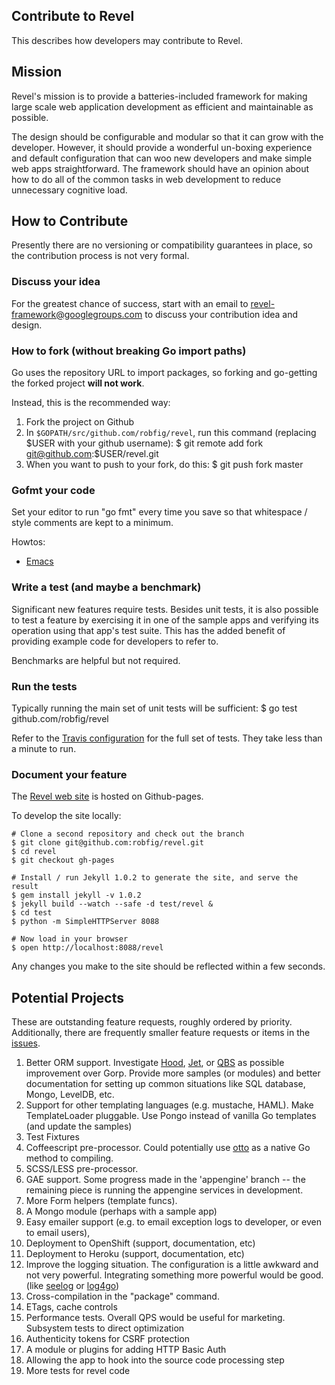 ## Contribute to Revel

This describes how developers may contribute to Revel.

## Mission

Revel's mission is to provide a batteries-included framework for making large
scale web application development as efficient and maintainable as possible.

The design should be configurable and modular so that it can grow with the
developer. However, it should provide a wonderful un-boxing experience and
default configuration that can woo new developers and make simple web apps
straightforward. The framework should have an opinion about how to do all of the
common tasks in web development to reduce unnecessary cognitive load.

## How to Contribute

Presently there are no versioning or compatibility guarantees in place, so the
contribution process is not very formal.

### Discuss your idea

For the greatest chance of success, start with an email to
[revel-framework@googlegroups.com](mailto:revel-framework@googlegroups.com) to
discuss your contribution idea and design.

### How to fork (without breaking Go import paths)

Go uses the repository URL to import packages, so forking and go-getting the
forked project **will not work**.

Instead, this is the recommended way:

1. Fork the project on Github
2. In `$GOPATH/src/github.com/robfig/revel`, run this command (replacing $USER with
   your github username):
	$ git remote add fork git@github.com:$USER/revel.git
3. When you want to push to your fork, do this:
	$ git push fork master

### Gofmt your code

Set your editor to run "go fmt" every time you save so that whitespace / style
comments are kept to a minimum.

Howtos:
* [Emacs](http://blog.golang.org/2013/01/go-fmt-your-code.html)

### Write a test (and maybe a benchmark)

Significant new features require tests. Besides unit tests, it is also possible
to test a feature by exercising it in one of the sample apps and verifying its
operation using that app's test suite. This has the added benefit of providing
example code for developers to refer to.

Benchmarks are helpful but not required.

### Run the tests

Typically running the main set of unit tests will be sufficient:
	$ go test github.com/robfig/revel

Refer to the
[Travis configuration](https://github.com/robfig/revel/blob/master/.travis.yml)
for the full set of tests.  They take less than a minute to run.

### Document your feature

The [Revel web site](http://robfig.github.io/revel/) is hosted on Github-pages.

To develop the site locally:

	# Clone a second repository and check out the branch
	$ git clone git@github.com:robfig/revel.git
	$ cd revel
	$ git checkout gh-pages

	# Install / run Jekyll 1.0.2 to generate the site, and serve the result
	$ gem install jekyll -v 1.0.2
	$ jekyll build --watch --safe -d test/revel &
	$ cd test
	$ python -m SimpleHTTPServer 8088

	# Now load in your browser
	$ open http://localhost:8088/revel

Any changes you make to the site should be reflected within a few seconds.

## Potential Projects

These are outstanding feature requests, roughly ordered by priority.
Additionally, there are frequently smaller feature requests or items in the
[issues](https://github.com/robfig/revel/issues?labels=contributor+ready&page=1&state=open).

1.  Better ORM support.  Investigate [Hood](https://github.com/eaigner/hood), [Jet](https://github.com/eaigner/jet), or [QBS](https://github.com/coocood/qbs) as possible improvement over Gorp.  Provide more samples (or modules) and better documentation for setting up common situations like SQL database, Mongo, LevelDB, etc.
2.	Support for other templating languages (e.g. mustache, HAML).  Make TemplateLoader pluggable.  Use Pongo instead of vanilla Go templates (and update the samples)
12.	Test Fixtures
5. Coffeescript pre-processor.  Could potentially use [otto](https://github.com/robertkrimen/otto) as a native Go method to compiling.
6.  SCSS/LESS pre-processor.
4.	GAE support.  Some progress made in the 'appengine' branch -- the remaining piece is running the appengine services in development.
3.  More Form helpers (template funcs).
5.	A Mongo module (perhaps with a sample app)
9.	Easy emailer support (e.g. to email exception logs to developer, or even to email users),
9.  Deployment to OpenShift (support, documentation, etc)
9.  Deployment to Heroku (support, documentation, etc)
16.	Improve the logging situation.  The configuration is a little awkward and not very powerful.  Integrating something more powerful would be good. (like [seelog](https://github.com/cihub/seelog) or [log4go](https://code.google.com/p/log4go/))
10.	Cross-compilation in the "package" command.
11.	ETags, cache controls
3.	Performance tests. Overall QPS would be useful for marketing. Subsystem tests to direct optimization
13.	Authenticity tokens for CSRF protection
14.	A module or plugins for adding HTTP Basic Auth
7.	Allowing the app to hook into the source code processing step
15.	More tests for revel code
